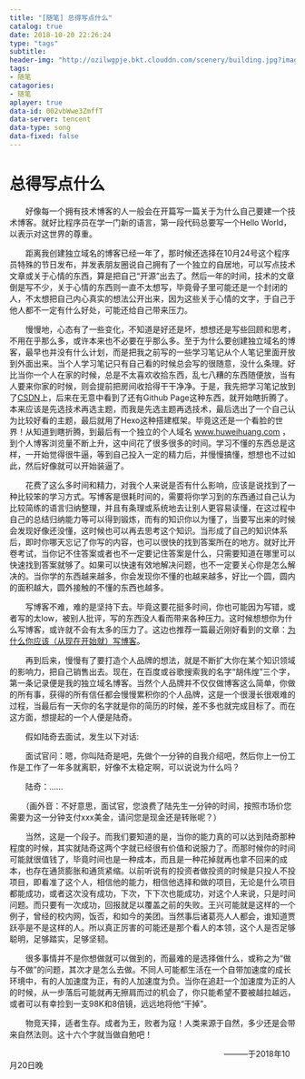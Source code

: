 ```yaml
---
title: "[随笔] 总得写点什么"
catalog: true
date: 2018-10-20 22:26:24
type: "tags"
subtitle:
header-img: "http://ozilwgpje.bkt.clouddn.com/scenery/building.jpg?imageslim"
tags:
- 随笔
catagories:
- 随笔
aplayer: true
data-id: 002vbWwe3ZmffT
data-server: tencent  
data-type: song
data-fixed: false
---
```


# 总得写点什么

​　　好像每一个拥有技术博客的人一般会在开篇写一篇关于为什么自己要建一个技术博客。就好比程序员在学一门新的语言，第一段代码总要写一个Hello World，以表示对这世界的尊重。

​　　距离我创建独立域名的博客已经一年了，那时候还选择在10月24号这个程序员特殊的节日发布，并发表朋友圈说自己拥有了一个独立的自居地，可以写点技术文章或关于心情的东西，算是把自己“开源”出去了。然后一年的时间，技术的文章倒是写不少，关于心情的东西则一直不太想写，毕竟骨子里可能还是一个封闭的人，不太想把自己内心真实的想法公开出来，因为这些关于心情的文字，于自己于他人都不一定有什么好处，可能还给自己带来压力。

​　　慢慢地，心态有了一些变化，不知道是好还是坏，想想还是写些回顾和思考，不用在乎那么多，或许本来也不必要在乎那么多。至于为什么要创建独立域名的博客，最早也并没有什么计划，而是把我之前写的一些学习笔记从个人笔记里面开放到外面出来。当个人学习笔记只有自己看的时候总会写的很随意，没什么条理。好比当你一个人在家的时候，总是不太喜欢收拾东西，乱七八糟的东西随便放，当有人要来你家的时候，则会提前把房间收拾得干干净净。于是，我先把学习笔记放到了[CSDN](https://blog.csdn.net/huwh_)上，后来在无意中看到了还有Github Page这种东西，就开始瞎折腾了。本来应该是先选技术再选主题，而我是先选主题再选技术，最后选出了一个自己认为比较好看的主题，最后就用了Hexo这种搭建框架。毕竟这还是一个看脸的世界！从知道到瞎折腾，到最后有一个独立的个人域名 www.huweihuang.com ，到个人博客浏览量不断上升，这中间花了很多很多的时间。学习不懂的东西总是这样，一开始觉得很牛逼，等到自己投入一定的精力后，并慢慢搞懂，想想也不过如此，然后好像就可以开始装逼了。

​　　花费了这么多时间和精力，对我个人来说是否有什么影响，应该是说找到了一种比较笨的学习方式。写博客是很耗时间的，需要将你学习到的东西通过自己认为比较简练的语言归纳整理，并且有条理或系统地去让别人更容易读懂，在这过程中自己的总结归纳能力等可以得到锻炼，而有的知识你以为懂了，当要写出来的时候会发现好像还没懂，这时候也可以再去思考这个知识。当形成了自己的知识体系后，即时你哪天忘记了你写的内容，也可以很快的找到答案所在的地方。就好比开卷考试，当你记不住答案或者也不一定要记住答案是什么，只需要知道在哪里可以快速找到答案就够了。如果可以快速有效地解决问题，也不一定要关心你是怎么解决的。当你学的东西越来越多，你会发现你不懂的也越来越多，好比一个圆，圆内的面积越大，圆外接触的不懂的东西也越多。

​　　写博客不难，难的是坚持下去。毕竟这要花挺多时间，你也可能因为写错，或者写的太low，被别人批评，写的东西没人看而带来各种压力。这时候想想你为什么写博客，或许就不会有太多的压力了。这边也推荐一篇最近刚好看到的文章：[为什么你应该（从现在开始就）写博客](http://mindhacks.cn/2009/02/15/why-you-should-start-blogging-now/)。

​　　再到后来，慢慢有了要打造个人品牌的想法，就是不断扩大你在某个知识领域的影响力，把自己销售出去。现在，在百度或谷歌搜索我的名字“胡伟煌”三个字，第一条记录便是我的独立域名博客。当然个人品牌并不仅仅做博客这么简单，你做的所有事，获得的所有信任都会慢慢累积你的个人品牌，这是一个很漫长很艰难的过程，当最后有一天你的名字就是你的简历的时候，差不多也就完成目标了。而在这方面，想提起的一个人便是陆奇。

​　　假如陆奇去面试，发生以下对话:

​　　面试官问：嗯，你叫陆奇是吧，先做个一分钟的自我介绍吧，然后你上一份工作是工作了一年多就离职，好像不太稳定啊，可以说说为什么吗？

​　　陆奇：......

​　　（画外音：不好意思，面试官，您浪费了陆先生一分钟的时间，按照市场价您需要为这一分钟支付xxx美金，请问您是现金还是转账呢？）

​　　当然，这是一个段子。而我们要知道的是，当你的能力真的可以达到陆奇那种程度的时候，其实就陆奇这两个字就已经很有价值和说服力了。而那时候你的时间可能就很值钱了，毕竟时间也是一种成本，而且是一种花掉就再也拿不回来的成本，也存在通货膨胀和通货紧缩。以前听说有的投资者做投资的时候是只投人不投项目，即看准了这个人，相信他的能力，相信他选择和做的项目，无论是什么项目都能成功，或者这次没有成功，下次，下下次也能成功，对这个人来说，只是时间问题。而只要有一次成功，回报就足以覆盖之前的失败。王兴可能就是这样的一个例子，曾经的校内网，饭否，和如今的美团。当然事后诸葛亮人人都会，谁知道贾跃亭是不是这样的人。所以真正厉害的可能还是那个看人的本领，这个人是否足够聪明，足够踏实，足够坚韧。

​　　很多事情并不是你想做就可以做到的，而最难的是选择做什么，或称之为“做与不做”的问题，其次才是怎么去做。不同人可能都生活在一个自带加速度的成长环境中，有的人加速度为正，有的人加速度为负。当你在追赶一个加速度为正的人的时候，从一步落后可能就再无擦肩而过的机会了，你只能希望不要被越拉越远，或者可以有幸捡到一支98K和8倍镜，远远地将他“干掉”。

​　　物竞天择，适者生存。成者为王，败者为寇！人类来源于自然，多少还是会带来自然法则。这十六个字就当做自勉吧！



​　　​　　　　　　　　　　　　　​　　​　　　　　　　　　　———于2018年10月20日晚

